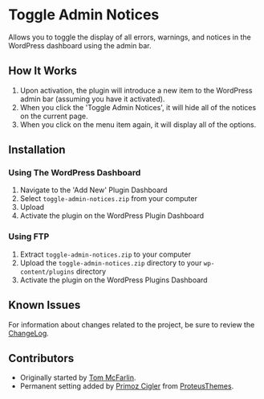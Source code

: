 # Toggle Admin Notices

Allows you to toggle the display of all errors, warnings, and notices in the WordPress dashboard using the admin bar.

## How It Works

1. Upon activation, the plugin will introduce a new item to the WordPress admin bar (assuming you have it activated).
2. When you click the 'Toggle Admin Notices', it will hide all of the notices on the current page.
3. When you click on the menu item again, it will display all of the options.

## Installation

### Using The WordPress Dashboard

1. Navigate to the 'Add New' Plugin Dashboard
2. Select `toggle-admin-notices.zip` from your computer
3. Upload
4. Activate the plugin on the WordPress Plugin Dashboard

### Using FTP

1. Extract `toggle-admin-notices.zip` to your computer
2. Upload the `toggle-admin-notices.zip` directory to your `wp-content/plugins` directory
3. Activate the plugin on the WordPress Plugins Dashboard

## Known Issues

For information about changes related to the project, be sure to review the [ChangeLog](https://github.com/tommcfarlin/toggle-admin-notices/blob/master/ChangeLog.md).

## Contributors

* Originally started by [Tom McFarlin](https://twitter.com/tommfarlin).
* Permanent setting added by [Primoz Cigler](https://twitter.com/primozcigler) from [ProteusThemes](https://www.proteusthemes.com/).
